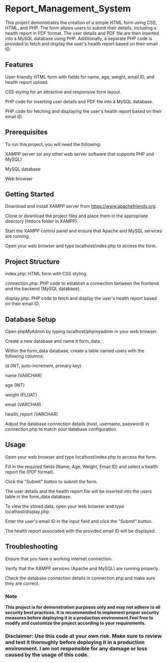 
# Report_Management_System


This project demonstrates the creation of a simple HTML form using CSS, HTML, and PHP. The form allows users to submit their details, including a health report in PDF format. The user details and PDF file are then inserted into a MySQL database using PHP. Additionally, a separate PHP code is provided to fetch and display the user's health report based on their email ID.



## Features

User-friendly HTML form with fields for name, age, weight, email ID, and health report upload.

CSS styling for an attractive and responsive form layout.

PHP code for inserting user details and PDF file into a MySQL database.

PHP code for fetching and displaying the user's health report based on their email ID.



## Prerequisites

To run this project, you will need the following:

XAMPP server (or any other web server software that supports PHP and MySQL)

MySQL database

Web browser



## Getting Started

Download and install XAMPP server from https://www.apachefriends.org.

Clone or download the project files and place them in the appropriate directory (htdocs folder in XAMPP).

Start the XAMPP control panel and ensure that Apache and MySQL services are running.

Open your web browser and type localhost/index.php to access the form.



## Project Structure

index.php: HTML form with CSS styling.

connection.php: PHP code to establish a connection between the frontend and the backend (MySQL database).

display.php: PHP code to fetch and display the user's health report based on their email ID.



## Database Setup

Open phpMyAdmin by typing localhost/phpmyadmin in your web browser.

Create a new database and name it form_data.

Within the form_data database, create a table named users with the following columns:

id (INT, auto-increment, primary key)

name (VARCHAR)

age (INT)

weight (FLOAT)

email (VARCHAR)

health_report (VARCHAR)

Adjust the database connection details (host, username, password) in connection.php to match your database configuration.



## Usage

Open your web browser and type localhost/index.php to access the form.

Fill in the required fields (Name, Age, Weight, Email ID) and select a health report file (PDF format).

Click the "Submit" button to submit the form.

The user details and the health report file will be inserted into the users table in the form_data database.

To view the stored data, open your web browser and type localhost/display.php.

Enter the user's email ID in the input field and click the "Submit" button.

The health report associated with the provided email ID will be displayed.



## Troubleshooting

Ensure that you have a working internet connection.

Verify that the XAMPP services (Apache and MySQL) are running properly.

Check the database connection details in connection.php and make sure they are correct.



### **Note**
**This project is for demonstration purposes only and may not adhere to all security best practices. It is recommended to implement proper security measures before deploying it in a production environment.Feel free to modify and customize the project according to your requirements.**

### **Disclaimer: Use this code at your own risk. Make sure to review and test it thoroughly before deploying it in a production environment. I am not responsible for any damage or loss caused by the usage of this code.**

